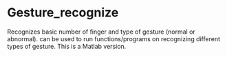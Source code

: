 # Gesture_recognize
Recognizes basic number of finger and type of gesture (normal or  abnormal). can be used to run functions/programs on recognizing different types of gesture.
This is a Matlab version. 
